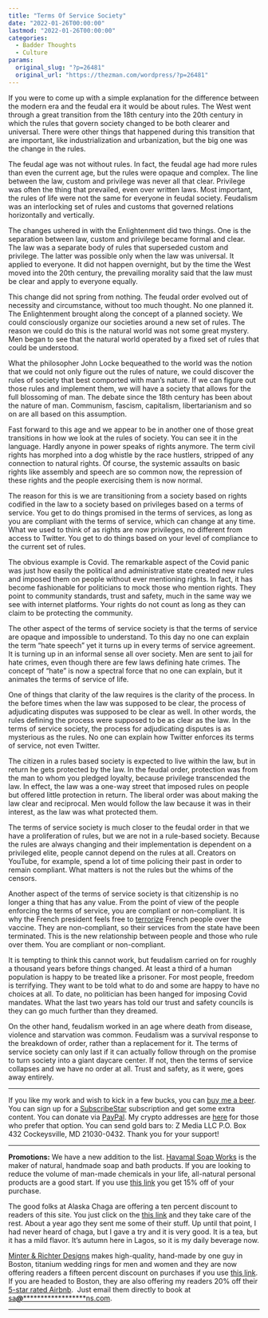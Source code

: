 ```yaml
---
title: "Terms Of Service Society"
date: "2022-01-26T00:00:00"
lastmod: "2022-01-26T00:00:00"
categories:
  - Badder Thoughts
  - Culture
params:
  original_slug: "?p=26481"
  original_url: "https://thezman.com/wordpress/?p=26481"
---
```


If you were to come up with a simple explanation for the difference
between the modern era and the feudal era it would be about rules. The
West went through a great transition from the 18th century into the 20th
century in which the rules that govern society changed to be both
clearer and universal. There were other things that happened during this
transition that are important, like industrialization and urbanization,
but the big one was the change in the rules.

The feudal age was not without rules. In fact, the feudal age had more
rules than even the current age, but the rules were opaque and complex.
The line between the law, custom and privilege was never all that clear.
Privilege was often the thing that prevailed, even over written laws.
Most important, the rules of life were not the same for everyone in
feudal society. Feudalism was an interlocking set of rules and customs
that governed relations horizontally and vertically.

The changes ushered in with the Enlightenment did two things. One is the
separation between law, custom and privilege became formal and clear.
The law was a separate body of rules that superseded custom and
privilege. The latter was possible only when the law was universal. It
applied to everyone. It did not happen overnight, but by the time the
West moved into the 20th century, the prevailing morality said that the
law must be clear and apply to everyone equally.

This change did not spring from nothing. The feudal order evolved out of
necessity and circumstance, without too much thought. No one planned it.
The Enlightenment brought along the concept of a planned society. We
could consciously organize our societies around a new set of rules. The
reason we could do this is the natural world was not some great mystery.
Men began to see that the natural world operated by a fixed set of rules
that could be understood.

What the philosopher John Locke bequeathed to the world was the notion
that we could not only figure out the rules of nature, we could discover
the rules of society that best comported with man’s nature. If we can
figure out those rules and implement them, we will have a society that
allows for the full blossoming of man. The debate since the 18th century
has been about the nature of man. Communism, fascism, capitalism,
libertarianism and so on are all based on this assumption.

Fast forward to this age and we appear to be in another one of those
great transitions in how we look at the rules of society. You can see it
in the language. Hardly anyone in power speaks of rights anymore. The
term civil rights has morphed into a dog whistle by the race hustlers,
stripped of any connection to natural rights. Of course, the systemic
assaults on basic rights like assembly and speech are so common now, the
repression of these rights and the people exercising them is now normal.

The reason for this is we are transitioning from a society based on
rights codified in the law to a society based on privileges based on a
terms of service. You get to do things promised in the terms of
services, as long as you are compliant with the terms of service, which
can change at any time. What we used to think of as rights are now
privileges, no different from access to Twitter. You get to do things
based on your level of compliance to the current set of rules.

The obvious example is Covid. The remarkable aspect of the Covid panic
was just how easily the political and administrative state created new
rules and imposed them on people without ever mentioning rights. In
fact, it has become fashionable for politicians to mock those who
mention rights. They point to community standards, trust and safety,
much in the same way we see with internet platforms. Your rights do not
count as long as they can claim to be protecting the community.

The other aspect of the terms of service society is that the terms of
service are opaque and impossible to understand. To this day no one can
explain the term “hate speech” yet it turns up in every terms of service
agreement. It is turning up in an informal sense all over society. Men
are sent to jail for hate crimes, even though there are few laws
defining hate crimes. The concept of “hate” is now a spectral force that
no one can explain, but it animates the terms of service of life.

One of things that clarity of the law requires is the clarity of the
process. In the before times when the law was supposed to be clear, the
process of adjudicating disputes was supposed to be clear as well. In
other words, the rules defining the process were supposed to be as clear
as the law. In the terms of service society, the process for
adjudicating disputes is as mysterious as the rules. No one can explain
how Twitter enforces its terms of service, not even Twitter.

The citizen in a rules based society is expected to live within the law,
but in return he gets protected by the law. In the feudal order,
protection was from the man to whom you pledged loyalty, because
privilege transcended the law. In effect, the law was a one-way street
that imposed rules on people but offered little protection in return.
The liberal order was about making the law clear and reciprocal. Men
would follow the law because it was in their interest, as the law was
what protected them.

The terms of service society is much closer to the feudal order in that
we have a proliferation of rules, but we are not in a rule-based
society. Because the rules are always changing and their implementation
is dependent on a privileged elite, people cannot depend on the rules at
all. Creators on YouTube, for example, spend a lot of time policing
their past in order to remain compliant. What matters is not the rules
but the whims of the censors.

Another aspect of the terms of service society is that citizenship is no
longer a thing that has any value. From the point of view of the people
enforcing the terms of service, you are compliant or non-compliant. It
is why the French president feels free to
[terrorize](https://www.takimag.com/article/prisoners-of-the-new-order/)
French people over the vaccine. They are non-compliant, so their
services from the state have been terminated. This is the new
relationship between people and those who rule over them. You are
compliant or non-compliant.

It is tempting to think this cannot work, but feudalism carried on for
roughly a thousand years before things changed. At least a third of a
human population is happy to be treated like a prisoner. For most
people, freedom is terrifying. They want to be told what to do and some
are happy to have no choices at all. To date, no politician has been
hanged for imposing Covid mandates. What the last two years has told our
trust and safety councils is they can go much further than they dreamed.

On the other hand, feudalism worked in an age where death from disease,
violence and starvation was common. Feudalism was a survival response to
the breakdown of order, rather than a replacement for it. The terms of
service society can only last if it can actually follow through on the
promise to turn society into a giant daycare center. If not, then the
terms of service collapses and we have no order at all. Trust and
safety, as it were, goes away entirely.

------------------------------------------------------------------------

If you like my work and wish to kick in a few bucks, you can
<a href="https://www.buymeacoffee.com/mujolulu" rel="noopener"
target="_blank">buy me a beer</a>. You can sign up for a
<a href="https://www.subscribestar.com/the-z-blog" rel="noopener"
target="_blank">SubscribeStar</a> subscription and get some extra
content. You can donate via <a
href="https://www.paypal.com/donate/?cmd=_s-xclick&amp;hosted_button_id=UDAS2Q8JYA6CN&amp;source=url"
rel="noopener" target="_blank">PayPal</a>. My crypto addresses are
<a href="https://thezman.com/wordpress/?page_id=22713" rel="noopener"
target="_blank">here</a> for those who prefer that option. You can send
gold bars to: Z Media LLC P.O. Box 432 Cockeysville, MD 21030-0432.
Thank you for your support!

------------------------------------------------------------------------

**Promotions:** We have a new addition to the list.
<a href="https://havamalsoapworks.com/" rel="noopener"
target="_blank">Havamal Soap Works</a> is the maker of natural, handmade
soap and bath products. If you are looking to reduce the volume of
man-made chemicals in your life, all-natural personal products are a
good start. If you use
<a href="https://havamalsoapworks.com/discount/ZMAN" rel="noopener"
target="_blank">this link</a> you get 15% off of your purchase.

The good folks at Alaska Chaga are offering a ten percent discount to
readers of this site. You just click on the
<a href="https://alaskachaga.us/discount/ZMAN" rel="noopener noreferrer"
target="_blank">this link</a> and they take care of the rest. About a
year ago they sent me some of their stuff. Up until that point, I had
never heard of chaga, but I gave a try and it is very good. It is a tea,
but it has a mild flavor. It’s autumn here in Lagos, so it is my daily
beverage now.

<a href="https://www.minterandrichterdesigns.com/"
rel="noreferrer nofollow noopener" target="_blank">Minter &amp; Richter
Designs</a> makes high-quality, hand-made by one guy in Boston, titanium
wedding rings for men and women and they are now offering readers a
fifteen percent discount on purchases if you use
<a href="https://www.minterandrichterdesigns.com/discount/ZMAN"
rel="noreferrer nofollow noopener" target="_blank">this link</a>.
<span class="highlight"><span class="colour"><span class="font"><span class="size">If
you are headed to Boston, they are also offering my readers 20% off
their <a
href="https://www.airbnb.com/users/7988017/listings?user_id=7988017&amp;s=3"
rel="noopener noreferrer" target="_blank">5-star rated Airbnb</a>.  Just
email them directly to book at
<a href="mailto:sa***@*********************ns.com"
data-original-string="DZGk5GigWKekPUo1Hz5BxA==cb7LHKOLNNp7ItRObL5wg6CgD1yw6iqrlPwlMbr194x0EnNURyKvh6LBA7owBcdmpOQ"><span
class="apbct-email-encoder"
data-original-string="Q5WlZroeTInOuRwfWpzQkQ==cb7E8371zaMf0O1n7PAqJCYADymhfYcatPRTExzFpqHx37FAWDhNo8F9lMERpkv6bhF"
title="This contact has been encoded by Anti-Spam by CleanTalk. Click to decode. To finish the decoding make sure that JavaScript is enabled in your browser.">sa<span
class="apbct-blur">***</span>@<span
class="apbct-blur">*********************</span>ns.com</span></a>.</span></span></span></span>

------------------------------------------------------------------------
